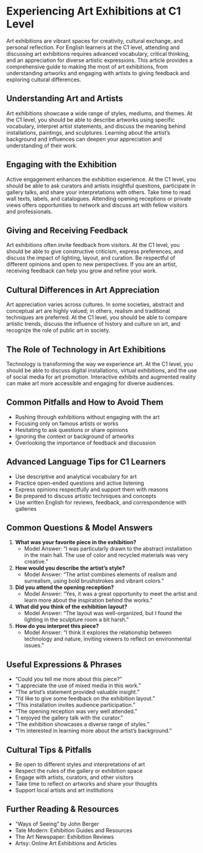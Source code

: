 # Experiencing Art Exhibitions at C1 Level

Art exhibitions are vibrant spaces for creativity, cultural exchange, and personal reflection. For English learners at the C1 level, attending and discussing art exhibitions requires advanced vocabulary, critical thinking, and an appreciation for diverse artistic expressions. This article provides a comprehensive guide to making the most of art exhibitions, from understanding artworks and engaging with artists to giving feedback and exploring cultural differences.

## Understanding Art and Artists
Art exhibitions showcase a wide range of styles, mediums, and themes. At the C1 level, you should be able to describe artworks using specific vocabulary, interpret artist statements, and discuss the meaning behind installations, paintings, and sculptures. Learning about the artist’s background and influences can deepen your appreciation and understanding of their work.

## Engaging with the Exhibition
Active engagement enhances the exhibition experience. At the C1 level, you should be able to ask curators and artists insightful questions, participate in gallery talks, and share your interpretations with others. Take time to read wall texts, labels, and catalogues. Attending opening receptions or private views offers opportunities to network and discuss art with fellow visitors and professionals.

## Giving and Receiving Feedback
Art exhibitions often invite feedback from visitors. At the C1 level, you should be able to give constructive criticism, express preferences, and discuss the impact of lighting, layout, and curation. Be respectful of different opinions and open to new perspectives. If you are an artist, receiving feedback can help you grow and refine your work.

## Cultural Differences in Art Appreciation
Art appreciation varies across cultures. In some societies, abstract and conceptual art are highly valued; in others, realism and traditional techniques are preferred. At the C1 level, you should be able to compare artistic trends, discuss the influence of history and culture on art, and recognize the role of public art in society.

## The Role of Technology in Art Exhibitions
Technology is transforming the way we experience art. At the C1 level, you should be able to discuss digital installations, virtual exhibitions, and the use of social media for art promotion. Interactive exhibits and augmented reality can make art more accessible and engaging for diverse audiences.

## Common Pitfalls and How to Avoid Them
- Rushing through exhibitions without engaging with the art
- Focusing only on famous artists or works
- Hesitating to ask questions or share opinions
- Ignoring the context or background of artworks
- Overlooking the importance of feedback and discussion

## Advanced Language Tips for C1 Learners
- Use descriptive and analytical vocabulary for art
- Practice open-ended questions and active listening
- Express opinions respectfully and support them with reasons
- Be prepared to discuss artistic techniques and concepts
- Use written English for reviews, feedback, and correspondence with galleries

## Common Questions & Model Answers
1. **What was your favorite piece in the exhibition?**
   - Model Answer: “I was particularly drawn to the abstract installation in the main hall. The use of color and recycled materials was very creative.”
2. **How would you describe the artist’s style?**
   - Model Answer: “The artist combines elements of realism and surrealism, using bold brushstrokes and vibrant colors.”
3. **Did you attend the opening reception?**
   - Model Answer: “Yes, it was a great opportunity to meet the artist and learn more about the inspiration behind the works.”
4. **What did you think of the exhibition layout?**
   - Model Answer: “The layout was well-organized, but I found the lighting in the sculpture room a bit harsh.”
5. **How do you interpret this piece?**
   - Model Answer: “I think it explores the relationship between technology and nature, inviting viewers to reflect on environmental issues.”

## Useful Expressions & Phrases
- “Could you tell me more about this piece?”
- “I appreciate the use of mixed media in this work.”
- “The artist’s statement provided valuable insight.”
- “I’d like to give some feedback on the exhibition layout.”
- “This installation invites audience participation.”
- “The opening reception was very well attended.”
- “I enjoyed the gallery talk with the curator.”
- “The exhibition showcases a diverse range of styles.”
- “I’m interested in learning more about the artist’s background.”

## Cultural Tips & Pitfalls
- Be open to different styles and interpretations of art
- Respect the rules of the gallery or exhibition space
- Engage with artists, curators, and other visitors
- Take time to reflect on artworks and share your thoughts
- Support local artists and art institutions

## Further Reading & Resources
- “Ways of Seeing” by John Berger
- Tate Modern: Exhibition Guides and Resources
- The Art Newspaper: Exhibition Reviews
- Artsy: Online Art Exhibitions and Articles

